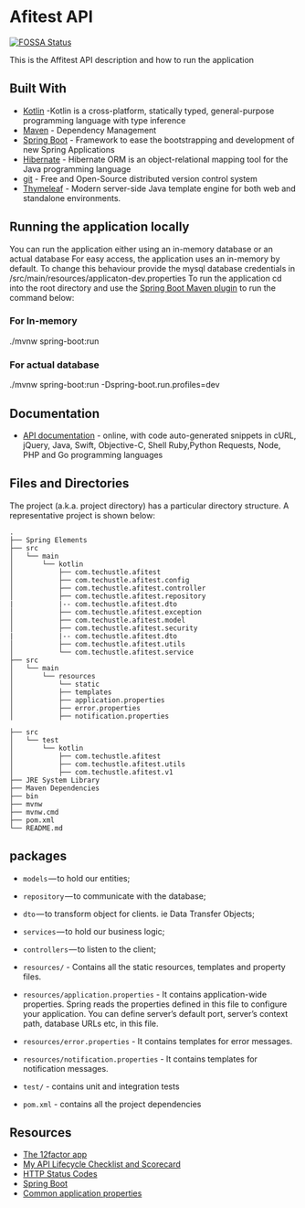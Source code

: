 # Afitest API
[![FOSSA Status](https://app.fossa.io/api/projects/git%2Bgithub.com%2FSpring-Boot-Framework%2FSpring-Boot-Application-Template.svg?type=shield)](https://app.fossa.io/projects/git%2Bgithub.com%2FSpring-Boot-Framework%2FSpring-Boot-Application-Template?ref=badge_shield)

This is the Affitest API description and how to run the application

## Built With
*  	[Kotlin](https://kotlinlang.org/) -Kotlin is a cross-platform, statically typed, general-purpose programming language with type inference
* 	[Maven](https://maven.apache.org/) - Dependency Management
* 	[Spring Boot](https://spring.io/projects/spring-boot) - Framework to ease the bootstrapping and development of new Spring Applications
* 	[Hibernate](https://hibernate.org/) - Hibernate ORM is an object-relational mapping tool for the Java programming language
* 	[git](https://git-scm.com/) - Free and Open-Source distributed version control system 
* 	[Thymeleaf](https://www.thymeleaf.org/) - Modern server-side Java template engine for both web and standalone environments.


## Running the application locally
You can run the application either using an in-memory database or an actual database
For easy access,  the application uses an in-memory by default. To change this behaviour provide the mysql database credentials in /src/main/resources/applicaton-dev.properties
To run the application cd into the root directory and use the [Spring Boot Maven plugin](https://docs.spring.io/spring-boot/docs/current/reference/html/build-tool-plugins-maven-plugin.html) to run the command below:
### For In-memory
./mvnw spring-boot:run
### For actual database
./mvnw spring-boot:run -Dspring-boot.run.profiles=dev





## Documentation

* [API documentation](https://documenter.getpostman.com/view/10234227/SzRyy9K5?version=latest) - online, with code auto-generated snippets in cURL, jQuery, Java, Swift, Objective-C, Shell Ruby,Python Requests, Node, PHP and Go programming languages


## Files and Directories

The project (a.k.a. project directory) has a particular directory structure. A representative project is shown below:

```
.
├── Spring Elements
├── src
│   └── main
│       └── kotlin
│           ├── com.techustle.afitest
│           ├── com.techustle.afitest.config
│           ├── com.techustle.afitest.controller
│           ├── com.techustle.afitest.repository
|           |-- com.techustle.afitest.dto
│           ├── com.techustle.afitest.exception
│           ├── com.techustle.afitest.model
│           ├── com.techustle.afitest.security
|           |-- com.techustle.afitest.dto
│           ├── com.techustle.afitest.utils
│           └── com.techustle.afitest.service
├── src
│   └── main
│       └── resources
│           └── static
│           ├── templates
│           ├── application.properties
│           ├── error.properties
│           ├── notification.properties

├── src
│   └── test
│       └── kotlin
│           ├── com.techustle.afitest
│           ├── com.techustle.afitest.utils
│           ├── com.techustle.afitest.v1
├── JRE System Library
├── Maven Dependencies
├── bin
├── mvnw
├── mvnw.cmd
├── pom.xml
└── README.md
```

## packages

- `models` — to hold our entities;
- `repository` — to communicate with the database;
- `dto` — to transform object for clients. ie Data Transfer Objects;
- `services` — to hold our business logic;
- `controllers` — to listen to the client;

- `resources/` - Contains all the static resources, templates and property files.
- `resources/application.properties` - It contains application-wide properties. Spring reads the properties defined in this file to configure your application. You can define server’s default port, server’s context path, database URLs etc, in this file.
- `resources/error.properties` - It contains templates for error messages.
- `resources/notification.properties` - It contains templates for notification messages.

- `test/` - contains unit and integration tests

- `pom.xml` - contains all the project dependencies


 
  
## Resources

* [The 12factor app](https://12factor.net/)
* [My API Lifecycle Checklist and Scorecard](https://dzone.com/articles/my-api-lifecycle-checklist-and-scorecard)
* [HTTP Status Codes](https://www.restapitutorial.com/httpstatuscodes.html)
* [Spring Boot](https://spring.io/guides/)
* [Common application properties](https://docs.spring.io/spring-boot/docs/current/reference/html/common-application-properties.html)
